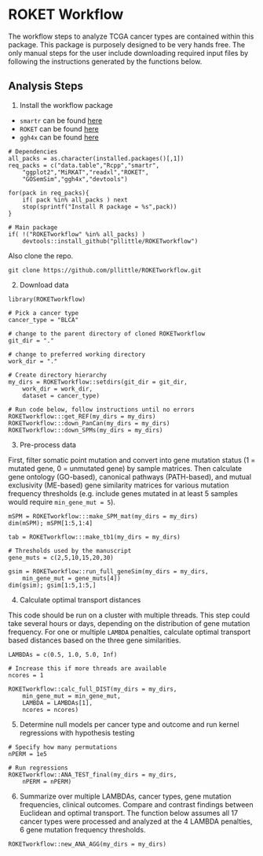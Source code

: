 # ROKET Workflow

The workflow steps to analyze TCGA cancer types are contained within this package. This package is purposely designed to be very hands free. The only manual steps for the user include downloading required input files by following the instructions generated by the functions below.

## Analysis Steps

1. Install the workflow package

* `smartr` can be found [here](https://github.com/pllittle/smartr)
* `ROKET` can be found [here](https://github.com/pllittle/ROKET)
* `ggh4x` can be found [here](https://github.com/teunbrand/ggh4x)

```
# Dependencies
all_packs = as.character(installed.packages()[,1])
req_packs = c("data.table","Rcpp","smartr",
	"ggplot2","MiRKAT","readxl","ROKET",
	"GOSemSim","ggh4x","devtools")

for(pack in req_packs){
	if( pack %in% all_packs ) next
	stop(sprintf("Install R package = %s",pack))
}

# Main package
if( !("ROKETworkflow" %in% all_packs) )
	devtools::install_github("pllittle/ROKETworkflow")

```

Also clone the repo.

```
git clone https://github.com/pllittle/ROKETworkflow.git
```

2. Download data

```
library(ROKETworkflow)

# Pick a cancer type
cancer_type = "BLCA"

# change to the parent directory of cloned ROKETworkflow
git_dir = "."

# change to preferred working directory
work_dir = "."

# Create directory hierarchy
my_dirs = ROKETworkflow::setdirs(git_dir = git_dir,
	work_dir = work_dir,
	dataset = cancer_type)

# Run code below, follow instructions until no errors
ROKETworkflow:::get_REF(my_dirs = my_dirs)
ROKETworkflow:::down_PanCan(my_dirs = my_dirs)
ROKETworkflow:::down_SPMs(my_dirs = my_dirs)
```

3. Pre-process data

First, filter somatic point mutation and convert into gene mutation status (1 = mutated gene, 0 = unmutated gene) by sample matrices. Then calculate gene ontology (GO-based), canonical pathways (PATH-based), and mutual exclusivity (ME-based) gene similarity matrices for various mutation frequency thresholds (e.g. include genes mutated in at least 5 samples would require `min_gene_mut = 5`).

```
mSPM = ROKETworkflow:::make_SPM_mat(my_dirs = my_dirs)
dim(mSPM); mSPM[1:5,1:4]

tab = ROKETworkflow:::make_tb1(my_dirs = my_dirs)

# Thresholds used by the manuscript
gene_muts = c(2,5,10,15,20,30)

gsim = ROKETworkflow::run_full_geneSim(my_dirs = my_dirs,
	min_gene_mut = gene_muts[4])
dim(gsim); gsim[1:5,1:5,]
```

4. Calculate optimal transport distances

This code should be run on a cluster with multiple threads. This step could take several hours or days, depending on the distribution of gene mutation frequency. For one or multiple `LAMBDA` penalties, calculate optimal transport based distances based on the three gene similarities.

```
LAMBDAs = c(0.5, 1.0, 5.0, Inf)

# Increase this if more threads are available
ncores = 1

ROKETworkflow::calc_full_DIST(my_dirs = my_dirs,
	min_gene_mut = min_gene_mut,
	LAMBDA = LAMBDAs[1],
	ncores = ncores)
```

5. Determine null models per cancer type and outcome and run kernel regressions with hypothesis testing

```
# Specify how many permutations
nPERM = 1e5

# Run regressions
ROKETworkflow::ANA_TEST_final(my_dirs = my_dirs,
	nPERM = nPERM)
```

6. Summarize over multiple LAMBDAs, cancer types, gene mutation frequencies, clinical outcomes. Compare and contrast findings between Euclidean and optimal transport. The function below assumes all 17 cancer types were processed and analyzed at the 4 LAMBDA penalties, 6 gene mutation frequency thresholds.

```
ROKETworkflow::new_ANA_AGG(my_dirs = my_dirs)
```

